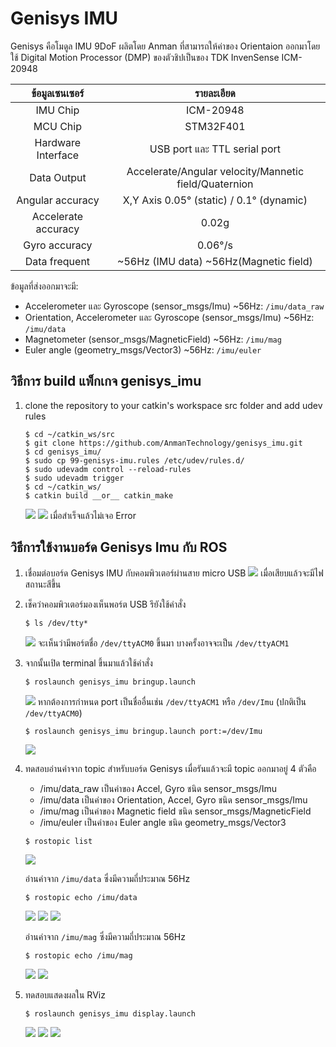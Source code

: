 # Genisys IMU

Genisys คือโมดูล IMU 9DoF ผลิตโดย Anman ที่สามารถให้ค่าของ Orientaion ออกมาโดยใช้ Digital Motion Processor (DMP) ของตัวชิปเป็นของ TDK InvenSense ICM-20948

| ข้อมูลเซนเซอร์   | รายละเอียด |
| :-----------: | :-----------: |
| IMU Chip  | ICM-20948  |
| MCU Chip  | STM32F401  |
| Hardware Interface  | USB port และ TTL serial port |
| Data Output | Accelerate/Angular velocity/Mannetic field/Quaternion |
| Angular accuracy | X,Y Axis 0.05° (static) / 0.1° (dynamic) |
| Accelerate accuracy | 0.02g |
| Gyro accuracy | 0.06°/s |
| Data frequent | ~56Hz (IMU data) ~56Hz(Magnetic field) |


ข้อมูลที่ส่งออกมาจะมี:	
* Accelerometer และ Gyroscope (sensor_msgs/Imu) ~56Hz: `/imu/data_raw`
* Orientation, Accelerometer และ Gyroscope (sensor_msgs/Imu) ~56Hz: `/imu/data`
* Magnetometer (sensor_msgs/MagneticField) ~56Hz: `/imu/mag`
* Euler angle (geometry_msgs/Vector3) ~56Hz: `/imu/euler`

## วิธีการ build แพ็กเกจ genisys_imu

1) clone the repository to your catkin's workspace src folder and add udev rules

    ```
    $ cd ~/catkin_ws/src
    $ git clone https://github.com/AnmanTechnology/genisys_imu.git
    $ cd genisys_imu/
    $ sudo cp 99-genisys-imu.rules /etc/udev/rules.d/
    $ sudo udevadm control --reload-rules
    $ sudo udevadm trigger
	$ cd ~/catkin_ws/
	$ catkin build __or__ catkin_make
    ```
    ![](docs/imgs/buildpackage.png)
    ![](docs/imgs/make_ws.png)
	เมื่อสำเร็จแล้วไม่เจอ Error

## วิธีการใช้งานบอร์ด Genisys Imu กับ ROS

1) เชื่อมต่อบอร์ด Genisys IMU กับคอมพิวเตอร์ผ่านสาย micro USB
    ![](docs/imgs/imu_usb_connected.jpg)
    เมื่อเสียบแล้วจะมีไฟสถานะสีขึ้น

2) เช็คว่าคอมพิวเตอร์มองเห็นพอร์ต USB รึยังใช้คำสั่ง
    ```
    $ ls /dev/tty*
    ```
    ![](docs/imgs/ls_dev.png)
    จะเห็นว่ามีพอร์ตชื่อ `/dev/ttyACM0` ขึ้นมา บางครั้งอาจจะเป็น `/dev/ttyACM1`

3) จากนั้นเปิด terminal ขึ้นมาแล้วใช้คำสั่ง
    ```
    $ roslaunch genisys_imu bringup.launch
    ```
    ![](docs/imgs/launch_genisys.png)
    หากต้องการกำหนด port เป็นชื่ออื่นเช่น `/dev/ttyACM1` หรือ `/dev/Imu` (ปกติเป็น `/dev/ttyACM0`)
    ```
    $ roslaunch genisys_imu bringup.launch port:=/dev/Imu
    ```
    ![](docs/imgs/launch_genisys_port.png)

4) ทดสอบอ่านค่าจาก topic
    สำหรับบอร์ด Genisys เมื่อรันแล้วจะมี topic ออกมาอยู่ 4 ตัวคือ
    * /imu/data_raw เป็นค่าของ Accel, Gyro ชนิด sensor_msgs/Imu
    * /imu/data เป็นค่าของ Orientation, Accel, Gyro ชนิด sensor_msgs/Imu
    * /imu/mag เป็นค่าของ Magnetic field ชนิด sensor_msgs/MagneticField
    * /imu/euler เป็นค่าของ Euler angle ชนิด geometry_msgs/Vector3

    ```
    $ rostopic list
    ```
    ![](docs/imgs/topiclist.png)

    อ่านค่าจาก `/imu/data` ซึ่งมีความถี่ประมาณ 56Hz
    ```
    $ rostopic echo /imu/data
    ```
    ![](docs/imgs/echo_imudata.png)
    ![](docs/imgs/hz_imudata.png)
    ![](docs/imgs/echo_imu.gif)

    อ่านค่าจาก `/imu/mag` ซึ่งมีความถี่ประมาณ 56Hz
    ```
    $ rostopic echo /imu/mag
    ```
    ![](docs/imgs/echo_imumag.png)
    ![](docs/imgs/hz_imumag.png)

5) ทดสอบแสดงผลใน RViz
    ```
    $ roslaunch genisys_imu display.launch
    ```
    ![](docs/imgs/rviz_frame.png)
    ![](docs/imgs/rviz_box_frame.png)
    ![](docs/imgs/rviz_imu.gif)
    